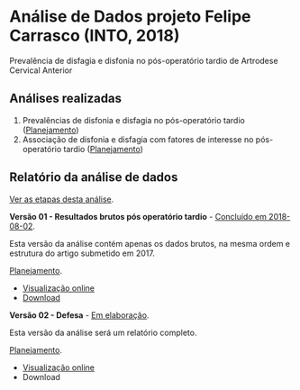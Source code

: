 # Análise de Dados projeto Felipe Carrasco (INTO, 2018)

Prevalência de disfagia e disfonia no pós-operatório tardio de Artrodese Cervical Anterior

## Análises realizadas

1. Prevalências de disfonia e disfagia no pós-operatório tardio ([Planejamento][proj-prev])
2. Associação de disfonia e disfagia com fatores de interesse no pós-operatório tardio ([Planejamento][proj-or])

[proj-prev]: https://github.com/philsf-biostat/analise_dados_FC_2018a/projects/1
[proj-or]: https://github.com/philsf-biostat/analise_dados_FC_2018a/projects/2

## Relatório da análise de dados

[Ver as etapas desta análise][releases].

**Versão 01 - Resultados brutos pós operatório tardio** - [Concluído em 2018-08-02][milestone-prequal].

Esta versão da análise contém apenas os dados brutos, na mesma ordem e estrutura do artigo submetido em 2017.

[Planejamento][v01-project].

- [Visualização online][reportviz-v01]
- [Download][docx-v01]

**Versão 02 - Defesa** - [Em elaboração][milestone-posqual].

Esta versão da análise será um relatório completo.

[Planejamento][v02-project].

- [Visualização online][reportviz-v02]
- Download

[releases]: https://github.com/philsf-biostat/analise_dados_FC_2018a/releases/
[milestone-prequal]: https://github.com/philsf-biostat/analise_dados_FC_2018a/milestone/2
[reportviz-v01]: report/analise_dados_FC_2018a-v01.md
[docx-v01]: report/analise_dados_FC_2018a-v01.docx?raw=true
[v01-project]: https://github.com/philsf-biostat/analise_dados_FC_2018a/projects/3

[milestone-posqual]: https://github.com/philsf-biostat/analise_dados_FC_2018a/milestone/4
[reportviz-v02]: report/analise_dados_FC_2018a-v02.md
[docx-v02]: report/analise_dados_FC_2018a-v02.docx?raw=true
[v02-project]: https://github.com/philsf-biostat/analise_dados_FC_2018a/projects/4
